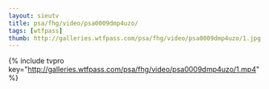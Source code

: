 ```yaml
--- 
layout: sieutv
title: psa/fhg/video/psa0009dmp4uzo/
tags: [wtfpass]
thumb: http://galleries.wtfpass.com/psa/fhg/video/psa0009dmp4uzo/1.jpg
---
```

{% include tvpro key="http://galleries.wtfpass.com/psa/fhg/video/psa0009dmp4uzo/1.mp4" %} 
